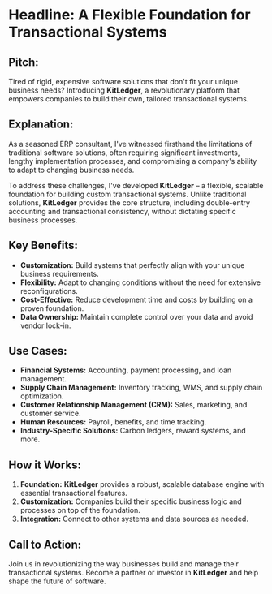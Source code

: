 # **Headline:** A Flexible Foundation for Transactional Systems

## Pitch:

Tired of rigid, expensive software solutions that don't fit your unique business needs? Introducing **KitLedger**, a revolutionary platform that empowers companies to build their own, tailored transactional systems.

## Explanation:

As a seasoned ERP consultant, I've witnessed firsthand the limitations of traditional software solutions, often requiring significant investments, lengthy implementation processes, and compromising a company's ability to adapt to changing business needs.

To address these challenges, I've developed **KitLedger** – a flexible, scalable foundation for building custom transactional systems. Unlike traditional solutions, **KitLedger** provides the core structure, including double-entry accounting and transactional consistency, without dictating specific business processes.

## Key Benefits:

* **Customization:** Build systems that perfectly align with your unique business requirements.
* **Flexibility:** Adapt to changing conditions without the need for extensive reconfigurations.
* **Cost-Effective:** Reduce development time and costs by building on a proven foundation.
* **Data Ownership:** Maintain complete control over your data and avoid vendor lock-in.

## Use Cases:

* **Financial Systems:** Accounting, payment processing, and loan management.
* **Supply Chain Management:** Inventory tracking, WMS, and supply chain optimization.
* **Customer Relationship Management (CRM):** Sales, marketing, and customer service.
* **Human Resources:** Payroll, benefits, and time tracking.
* **Industry-Specific Solutions:** Carbon ledgers, reward systems, and more.

## How it Works:

1. **Foundation:** **KitLedger** provides a robust, scalable database engine with essential transactional features.
2. **Customization:** Companies build their specific business logic and processes on top of the foundation.
3. **Integration:** Connect to other systems and data sources as needed.

## Call to Action:

Join us in revolutionizing the way businesses build and manage their transactional systems. Become a partner or investor in **KitLedger** and help shape the future of software.
